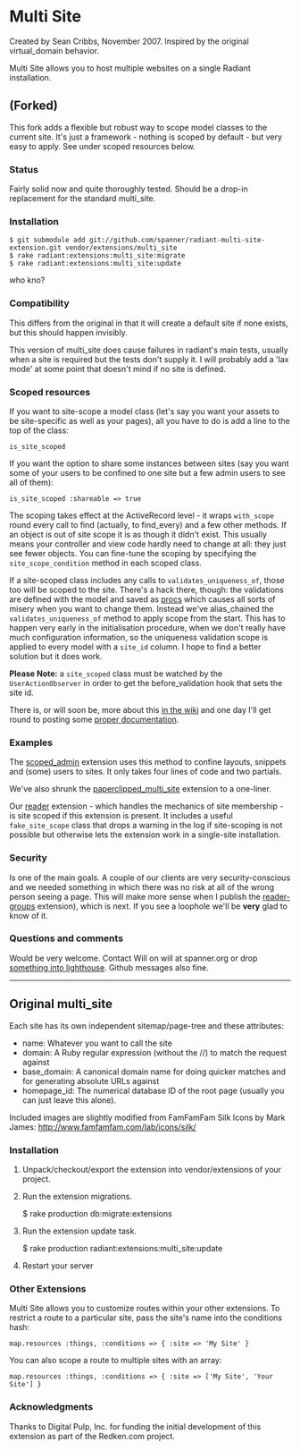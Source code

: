 # Multi Site #

Created by Sean Cribbs, November 2007. Inspired by the original virtual_domain behavior.

Multi Site allows you to host multiple websites on a single Radiant installation.

## (Forked) ##

This fork adds a flexible but robust way to scope model classes to the current site. It's just a framework - nothing is scoped by default - but very easy to apply. See under scoped resources below.

### Status ###

Fairly solid now and quite thoroughly tested. Should be a drop-in replacement for the standard multi_site.

### Installation ###

	$ git submodule add git://github.com/spanner/radiant-multi-site-extension.git vendor/extensions/multi_site
	$ rake radiant:extensions:multi_site:migrate
	$ rake radiant:extensions:multi_site:update
	
who kno?

### Compatibility ###

This differs from the original in that it will create a default site if none exists, but this should happen invisibly.

This version of multi_site does cause failures in radiant's main tests, usually when a site is required but the tests don't supply it. I will probably add a 'lax mode' at some point that doesn't mind if no site is defined.

### Scoped resources ###

If you want to site-scope a model class (let's say you want your assets to be site-specific as well as your pages), all you have to do is add a line to the top of the class:

	is_site_scoped

If you want the option to share some instances between sites (say you want some of your users to be confined to one site but a few admin users to see all of them):

	is_site_scoped :shareable => true

The scoping takes effect at the ActiveRecord level - it wraps `with_scope` round every call to find (actually, to find_every) and a few other methods. If an object is out of site scope it is as though it didn't exist. This usually means your controller and view code hardly need to change at all: they just see fewer objects. You can fine-tune the scoping by specifying the `site_scope_condition` method in each scoped class.

If a site-scoped class includes any calls to `validates_uniqueness_of`, those too will be scoped to the site. There's a hack there, though: the validations are defined with the model and saved as [procs](http://casperfabricius.com/site/2008/12/06/removing-rails-validations-with-metaprogramming/) which causes all sorts of misery when you want to change them. Instead we've alias_chained the `validates_uniqueness_of` method to apply scope from the start. This has to happen very early in the initialisation procedure, when we don't really have much configuration information, so the uniqueness validation scope is applied to every model with a `site_id` column. I hope to find a better solution but it does work.

**Please Note:** a `site_scoped` class must be watched by the `UserActionObserver` in order to get the before_validation hook that sets the site id.

There is, or will soon be, more about this [in the wiki](http://wiki.github.com/spanner/radiant-multi-site-extension) and one day I'll get round to posting some [proper documentation](http://spanner.org/radiant/multi_site).



### Examples ###

The [scoped_admin](http://github.com/spanner/radiant-scoped-admin-extension) extension uses this method to confine layouts, snippets and (some) 
users to sites. It only takes four lines of code and two partials.

We've also shrunk the [paperclipped_multi_site](http://github.com/spanner/radiant-paperclipped_multisite-extension) extension to a one-liner.

Our [reader](http://github.com/spanner/radiant-reader-extension) extension - which handles the mechanics of site membership - is site scoped if this extension is present. It includes a useful `fake_site_scope` class that drops a warning in the log if site-scoping is not possible but otherwise lets the extension work in a single-site installation.

### Security ###

Is one of the main goals. A couple of our clients are very security-conscious and we needed something in which there was no risk at all of the wrong person seeing a page. This will make more sense when I publish the [reader-groups](http://github.com/spanner/radiant-reader-groups-extension) extension), which is next. If you see a loophole we'll be __very__ glad to know of it.

### Questions and comments ###

Would be very welcome. Contact Will on will at spanner.org or drop [something into lighthouse](http://spanner.lighthouseapp.com/projects/26912-radiant-extensions). Github messages also fine.

- - -

## Original multi_site ##

Each site has its own independent 
sitemap/page-tree and these attributes:

* name: Whatever you want to call the site
* domain: A Ruby regular expression (without the //) to match the request against
* base_domain: A canonical domain name for doing quicker matches and for generating absolute URLs against
* homepage_id: The numerical database ID of the root page (usually you can just leave this alone).

Included images are slightly modified from FamFamFam Silk Icons by Mark James: http://www.famfamfam.com/lab/icons/silk/

### Installation ###

1) Unpack/checkout/export the extension into vendor/extensions of your 
   project.

2) Run the extension migrations.

	$ rake production db:migrate:extensions

3) Run the extension update task.

	$ rake production radiant:extensions:multi_site:update

4) Restart your server

### Other Extensions ###

Multi Site allows you to customize routes within your other extensions. To
restrict a route to a particular site, pass the site's name into the
conditions hash:

	map.resources :things, :conditions => { :site => 'My Site' }

You can also scope a route to multiple sites with an array:

	map.resources :things, :conditions => { :site => ['My Site', 'Your Site'] }

### Acknowledgments ###

Thanks to Digital Pulp, Inc. for funding the initial development of this
extension as part of the Redken.com project.